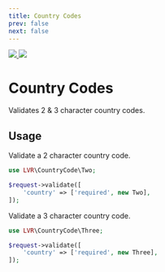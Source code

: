 ```yaml
---
title: Country Codes
prev: false
next: false
---
```


<badges repo="country-codes" authorLink="https://twitter.com/clarkeash" authorName="@clarkeash">
    <a href="https://scrutinizer-ci.com/g/laravel-validation-rules/country-codes/code-structure/master/code-coverage">
        <img src="https://img.shields.io/scrutinizer/coverage/g/laravel-validation-rules/country-codes.svg?style=flat-square">
    </a>
    <a href="https://scrutinizer-ci.com/g/laravel-validation-rules/country-codes">
        <img src="https://img.shields.io/scrutinizer/g/laravel-validation-rules/country-codes.svg?style=flat-square">
    </a>
</badges>


# Country Codes

Validates 2 & 3 character country codes.

<installation repo="country-codes"></installation>

## Usage

Validate a 2 character country code.

```php
use LVR\CountryCode\Two;

$request->validate([
    'country' => ['required', new Two],
]);
```

Validate a 3 character country code.

```php
use LVR\CountryCode\Three;

$request->validate([
    'country' => ['required', new Three],
]);
